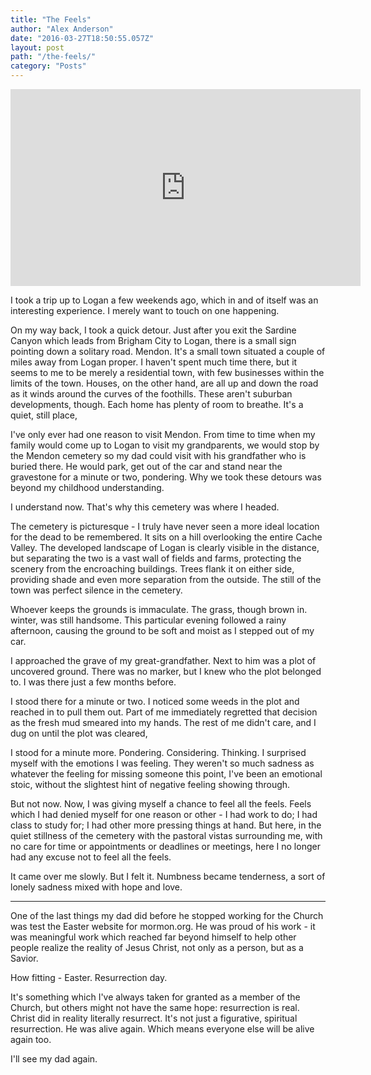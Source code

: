 ```yaml
---
title: "The Feels"
author: "Alex Anderson"
date: "2016-03-27T18:50:55.057Z"
layout: post
path: "/the-feels/"
category: "Posts"
---
```


<iframe width="560" height="315" src="https://www.youtube.com/embed/p2wdMwpYByI" frameborder="0" allowfullscreen></iframe>

I took a trip up to Logan a few weekends ago, which in and of itself was an interesting experience. I merely want to touch on one happening.

On my way back, I took a quick detour. Just after you exit the Sardine Canyon which leads from Brigham City to Logan, there is a small sign pointing down a solitary road. Mendon. It's a small town situated a couple of miles away from Logan proper. I haven't spent much time there, but it seems to me to be merely a residential town, with few businesses within the limits of the town. Houses, on the other hand, are all up and down the road as it winds around the curves of the foothills. These aren't suburban developments, though. Each home has plenty of room to breathe. It's a quiet, still place,

I've only ever had one reason to visit Mendon. From time to time when my family would come up to Logan to visit my grandparents, we would stop by the Mendon cemetery so my dad could visit with his grandfather who is buried there. He would park, get out of the car and stand near the gravestone for a minute or two, pondering. Why we took these detours was beyond my childhood understanding.

I understand now. That's why this cemetery was where I headed.

The cemetery is picturesque - I truly have never seen a more ideal location for the dead to be remembered. It sits on a hill overlooking the entire Cache Valley. The developed landscape of Logan is clearly visible in the distance, but separating the two is a vast wall of fields and farms, protecting the scenery from the encroaching buildings.  Trees flank it on either side, providing shade and even more separation from the outside. The still of the town was perfect silence in the cemetery.

Whoever keeps the grounds is immaculate. The grass, though brown in. winter, was still handsome. This particular evening followed a rainy afternoon, causing the ground to be soft and moist as I stepped out of my car. 

I approached the grave of my great-grandfather. Next to him was a plot of uncovered ground. There was no marker, but I knew who the plot belonged to. I was there just a few months before.

I stood there for a minute or two. I noticed some weeds in the plot and reached in to pull them out. Part of me immediately regretted that decision as the fresh mud smeared into my hands. The rest of me didn't care, and I dug on until the plot was cleared,

I stood for a minute more. Pondering. Considering. Thinking. I surprised myself with the emotions I was feeling. They weren't so much sadness as whatever the feeling for missing someone this point, I've been an emotional stoic, without the slightest hint of negative feeling showing through. 

But not now. Now, I was giving myself a chance to feel all the feels. Feels which I had denied myself for one reason or other - I had work to do; I had class to study for; I had other more pressing things at hand. But here, in the quiet stillness of the cemetery with the pastoral vistas surrounding me, with no care for time or appointments or deadlines or meetings, here I no longer had any excuse not to feel all the feels. 

It came over me slowly. But I felt it. Numbness became tenderness, a sort of lonely sadness mixed with hope and love. 

***

One of the last things my dad did before he stopped working for the Church was test the Easter website for mormon.org. He was proud of his work - it was meaningful work which reached far beyond himself to help other people realize the reality of Jesus Christ, not only as a person, but as a Savior.

How fitting - Easter. Resurrection day.

It's something which I've always taken for granted as a member of the Church, but others might not have the same hope: resurrection is real. Christ did in reality literally resurrect. It's not just a figurative, spiritual resurrection. He was alive again. Which means everyone else will be alive again too. 

I'll see my dad again.